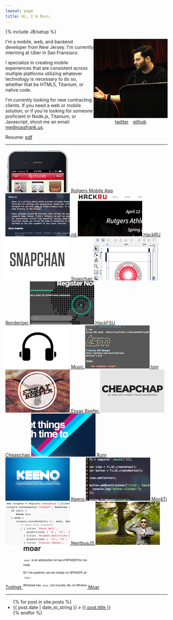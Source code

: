 ```yaml
---
layout: page
title: Hi, I'm Russ.
---
```

{% include JB/setup %}

<div style="float:right;text-align:center;display:inline-block;">
<img src="assets/me.jpg" class="me well" />
<br>
<a href="http://twitter.com/#!/russjf" class="zocial icon twitter" style="margin:5px;">twitter</a>
<a href="http://github.com/rf" class="zocial icon github" style="margin:5px;">github</a>
</div>

I'm a mobile, web, and backend developer from New Jersey. I'm currently interning
at Uber in San Fransisco.

I specialize in creating mobile experiences that are consistent across multiple
platforms utilizing whatever technology is necessary to do so, whether that be
HTML5, Titanium, or native code.

I'm currently looking for new contracting clients. If you need a web or mobile
solution, or if you're looking for someone proficient in Node.js, Titanium, or
Javascript, shoot me an email: [me@russfrank.us](mailto:me@russfrank.us).

Resume: [pdf](assets/resume-new.pdf)

<div class="clear"></div>

-------

<div id="projects">

  <a class="project" href="projects/rutgers-mobile-app.html">
    <img src="projects/mobile_thumb.png"/>
    Rutgers Mobile App
  </a>

  <a class="project" href="projects/nd.html">
    <img src="projects/nd_thumb.png"/>
    nd
  </a>

  <a class="project" href="projects/hackru.html">
    <img src="projects/hackru_thumb.png"/>
    HackRU
  </a>

  <a class="project" href="projects/snapchan.html">
    <img src="projects/snapchan_thumb.png"/>
    Snapchan
  </a>

  <a class="project" href="projects/renderizer.html">
    <img src="projects/renderizer_thumb.png"/>
    Renderizer
  </a>

  <a class="project" href="projects/hackfsu.html">
    <img src="projects/hackfsu_thumb.png"/>
    HackFSU
  </a>

  <a class="project" href="projects/music.html">
    <img src="projects/music_thumb.png"/>
    Music
  </a>

  <a class="project" href="projects/tsm.html">
    <img src="projects/tsm_thumb.png"/>
    tsm
  </a>

  <a class="project" href="projects/essay-beefer.html">
    <img src="projects/essay_beefer_thumb.png"/>
    Essay Beefer
  </a>

  <a class="project" href="projects/cheapchap.html">
    <img src="projects/cheapchap_thumb.png"/>
    Cheapchap
  </a>

  <a class="project" href="projects/runr.html">
    <img src="projects/runr_thumb.png"/>
    Runr
  </a>

  <a class="project" href="projects/keeno.html">
    <img src="projects/keeno_thumb.png"/>
    Keeno
  </a>

  <a class="project" href="projects/mockti.html">
    <img src="projects/mockti_thumb.png"/>
    MockTi
  </a>

  <a class="project" href="projects/nextbusjs.html">
    <img src="projects/nextbusjs_thumb.png"/>
    NextbusJS 
  </a>

  <a class="project" href="projects/trollnet.html">
    <img src="projects/trollnet_thumb.png"/>
    Trollnet 
  </a>

  <a class="project" href="projects/moar.html">
    <img src="projects/moar_thumb.png"/>
    Moar 
  </a>

</div>

-------

<ul>{% for post in site.posts %}
   <li><span>{{ post.date | date_to_string }}</span> &raquo; <a href="{{ BASE_PATH }}{{ post.url }}">{{ post.title }}</a></li>
{% endfor %}</ul>

